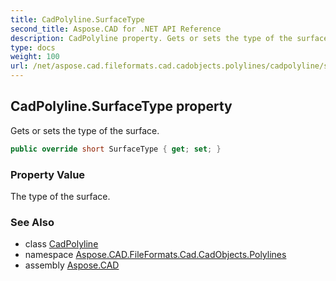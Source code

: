 ```yaml
---
title: CadPolyline.SurfaceType
second_title: Aspose.CAD for .NET API Reference
description: CadPolyline property. Gets or sets the type of the surface
type: docs
weight: 100
url: /net/aspose.cad.fileformats.cad.cadobjects.polylines/cadpolyline/surfacetype/
---
```

## CadPolyline.SurfaceType property

Gets or sets the type of the surface.

```csharp
public override short SurfaceType { get; set; }
```

### Property Value

The type of the surface.

### See Also

* class [CadPolyline](../)
* namespace [Aspose.CAD.FileFormats.Cad.CadObjects.Polylines](../../../aspose.cad.fileformats.cad.cadobjects.polylines/)
* assembly [Aspose.CAD](../../../)


